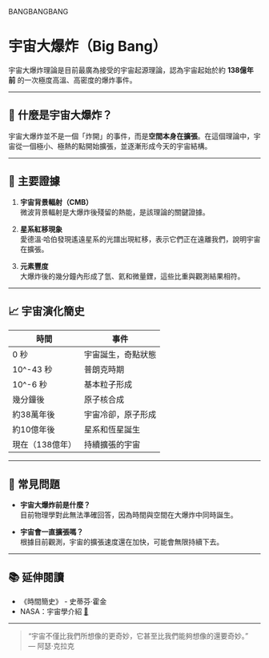 BANGBANGBANG
# 宇宙大爆炸（Big Bang）

宇宙大爆炸理論是目前最廣為接受的宇宙起源理論，認為宇宙起始於約 **138億年前** 的一次極度高溫、高密度的爆炸事件。

---

## 🌌 什麼是宇宙大爆炸？

宇宙大爆炸並不是一個「炸開」的事件，而是**空間本身在擴張**。在這個理論中，宇宙從一個極小、極熱的點開始擴張，並逐漸形成今天的宇宙結構。

---

## 🔬 主要證據

1. **宇宙背景輻射（CMB）**  
   微波背景輻射是大爆炸後殘留的熱能，是該理論的關鍵證據。

2. **星系紅移現象**  
   愛德溫·哈伯發現遙遠星系的光譜出現紅移，表示它們正在遠離我們，說明宇宙在擴張。

3. **元素豐度**  
   大爆炸後的幾分鐘內形成了氫、氦和微量鋰，這些比重與觀測結果相符。

---

## 📈 宇宙演化簡史

| 時間           | 事件                       |
|----------------|----------------------------|
| 0 秒           | 宇宙誕生，奇點狀態         |
| 10^-43 秒      | 普朗克時期                 |
| 10^-6 秒       | 基本粒子形成               |
| 幾分鐘後       | 原子核合成                 |
| 約38萬年後     | 宇宙冷卻，原子形成         |
| 約10億年後     | 星系和恆星誕生             |
| 現在（138億年）| 持續擴張的宇宙             |

---

## 🤔 常見問題

- **宇宙大爆炸前是什麼？**  
  目前物理學對此無法準確回答，因為時間與空間在大爆炸中同時誕生。

- **宇宙會一直擴張嗎？**  
  根據目前觀測，宇宙的擴張速度還在加快，可能會無限持續下去。

---

## 📚 延伸閱讀

- 《時間簡史》 - 史蒂芬·霍金  
- NASA：宇宙學介紹 [🔗](https://www.nasa.gov/subject/6894/cosmology)

---

> “宇宙不僅比我們所想像的更奇妙，它甚至比我們能夠想像的還要奇妙。”  
> — 阿瑟·克拉克

